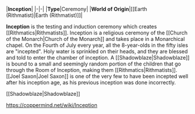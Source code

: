 |**Inception**|
|-|-|
|**Type**|Ceremony|
|**World of Origin**|[[Earth (Rithmatist)\|Earth (Rithmatist)]]|

**Inception** is the testing and induction ceremony which creates [[Rithmatics\|Rithmatists]].
Inception is a religious ceremony of the [[Church of the Monarch\|Church of the Monarch]] and takes place in a Monarchical chapel. On the Fourth of July every year, all the 8-year-olds in the fifty isles are "incepted". Holy water is sprinkled on their heads, and they are blessed and told to enter the chamber of inception. A [[Shadowblaze\|Shadowblaze]] is bound to a small and seemingly random portion of the children that go through the Room of Inception, making them [[Rithmatics\|Rithmatists]]. [[Joel Saxon\|Joel Saxon]] is one of the very few to have been incepted well after his inception age, as his previous inception was done incorrectly.


[[Shadowblaze\|Shadowblaze]]


https://coppermind.net/wiki/Inception